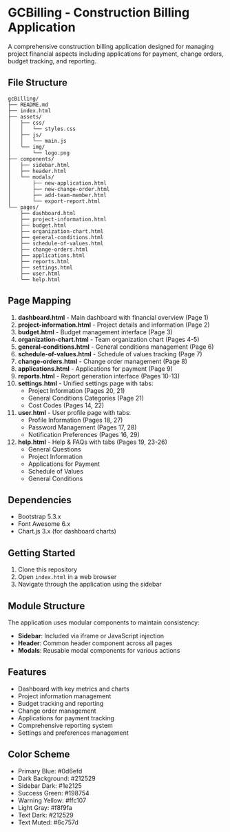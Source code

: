 # GCBilling - Construction Billing Application

A comprehensive construction billing application designed for managing project financial aspects including applications for payment, change orders, budget tracking, and reporting.

## File Structure

```
gcBilling/
├── README.md
├── index.html
├── assets/
│   ├── css/
│   │   └── styles.css
│   ├── js/
│   │   └── main.js
│   └── img/
│       └── logo.png
├── components/
│   ├── sidebar.html
│   ├── header.html
│   └── modals/
│       ├── new-application.html
│       ├── new-change-order.html
│       ├── add-team-member.html
│       └── export-report.html
└── pages/
    ├── dashboard.html
    ├── project-information.html
    ├── budget.html
    ├── organization-chart.html
    ├── general-conditions.html
    ├── schedule-of-values.html
    ├── change-orders.html
    ├── applications.html
    ├── reports.html
    ├── settings.html
    ├── user.html
    └── help.html
```

## Page Mapping

1. **dashboard.html** - Main dashboard with financial overview (Page 1)
2. **project-information.html** - Project details and information (Page 2)
3. **budget.html** - Budget management interface (Page 3)
4. **organization-chart.html** - Team organization chart (Pages 4-5)
5. **general-conditions.html** - General conditions management (Page 6)
6. **schedule-of-values.html** - Schedule of values tracking (Page 7)
7. **change-orders.html** - Change order management (Page 8)
8. **applications.html** - Applications for payment (Page 9)
9. **reports.html** - Report generation interface (Pages 10-13)
10. **settings.html** - Unified settings page with tabs:
    - Project Information (Pages 20, 21)
    - General Conditions Categories (Page 21)
    - Cost Codes (Pages 14, 22)
11. **user.html** - User profile page with tabs:
    - Profile Information (Pages 18, 27)
    - Password Management (Pages 17, 28)
    - Notification Preferences (Pages 16, 29)
12. **help.html** - Help & FAQs with tabs (Pages 19, 23-26)
    - General Questions
    - Project Information  
    - Applications for Payment
    - Schedule of Values
    - General Conditions

## Dependencies

- Bootstrap 5.3.x
- Font Awesome 6.x
- Chart.js 3.x (for dashboard charts)

## Getting Started

1. Clone this repository
2. Open `index.html` in a web browser
3. Navigate through the application using the sidebar

## Module Structure

The application uses modular components to maintain consistency:
- **Sidebar**: Included via iframe or JavaScript injection
- **Header**: Common header component across all pages
- **Modals**: Reusable modal components for various actions

## Features

- Dashboard with key metrics and charts
- Project information management
- Budget tracking and reporting
- Change order management
- Applications for payment tracking
- Comprehensive reporting system
- Settings and preferences management

## Color Scheme

- Primary Blue: #0d6efd
- Dark Background: #212529
- Sidebar Dark: #1e2125
- Success Green: #198754
- Warning Yellow: #ffc107
- Light Gray: #f8f9fa
- Text Dark: #212529
- Text Muted: #6c757d
